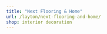 ```yaml
---
title: "Next Flooring & Home"
url: /layton/next-flooring-and-home/
shop: interior decoration
---
```


